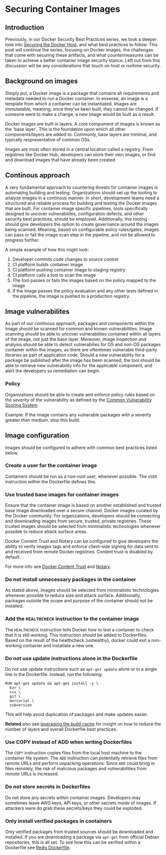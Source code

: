 # Securing Container Images

## Introduction

Previously, in our Docker Security Best Practices series, we took a deeper look into [Securing the Docker Host](https://anchore.com/blog/docker-security-best-practices-part-2/), and what best practices to follow. This post will continue the series, focusing on Docker images, the challenges that come with securing these artifacts, and what countermeasures can be taken to achieve a better container image security stance. Left out from this discussion will be any considerations that touch on host or runtime security. 

## Background on images

Simply put, a Docker image is a package that contains all requirements and metadata needed to run a Docker container. In essense, an image is a template from which a container can be instantiated. Images are immutatable, meaning, once they've been built, they cannot be changed. If someone were to make a change, a new image would be built as a result. 

Docker images are built in layers. A core compoment of images is known as the 'base layer'. This is the foundation upon which all other components/layers are added to. Commonly, base layers are minimal, and typically respresentative of common OSs.

Images are most often stored in a central location called a registry. From registries like Docker Hub, developers can store their own images, or find and download images that have already been created. 

## Continous approach

A very fundamental approach to countering threats for container images is automating building and testing. Organizations should set up the tooling to analyze images in a continous manner. In short, development teams need a structured and reliable process for building and testing the Docker images that are built. For container image specific pipelines, tools specifically designed to uncover vulnerabilites, configuration defects, and other security best practices, should be employed. Additionally, this tooling should give developers the option to create governance around the images being scanned. Meaning, based on configurable policy rules/gates, images can pass or fail the image scan step in the pipeline, and not be allowed to progress further. 

A simple example of how this might look:

1. Developer commits code changes to source control
2. CI platform builds container image
3. CI platform pushing container image to staging registry
4. CI platform calls a tool to scan the image
5. The tool passes or fails the images based on the policy mapped to the image
6. If the image passes the policy evaluation and any other tests defined in the pipeline, the image is pushed to a production registry.
 
 ## Image vulnerabilites

 As part of our continous approach, packages and components within the image should be scanned for common and known vulnerabilities. Image scanning should be able to uncover vulnerabilites contained within all layers of the image, not just the base layer. Moreover, image inspection and analysis should be able to detect vulnerabilies for OS and non-OS packages container within the images, as there are oftentimes vulnerable third-party libraries as part of application code. Should a new vulnerability for a package be published after the image has been scanned, the tool should be able to retrieve new vulnerability info for the applicable component, and alert the developers so remediation can begin.

 ### Policy 

 Organizations should be able to create and enforce policy rules based on the severity of the vulnerability as defined by the [Common Vulnerability Scoring System](https://www.first.org/cvss/).

 Example: If the image contains any vulnerable packages with a severity greater than medium, stop this build. 

 ## Image configuration

 Images should be configured to adhere with common best practices listed below. 

 ### Create a user for the container image

 Containers should be run as a non-root user, whenever possible. The `USER` instruction within the Dockerfile defines this. 

### Use trusted base images for container images

Ensure that the container image is based on another established and trusted base image downloaded over a secure channel. Docker images curated by the Docker community. For organizations, developers should be connecting and downloading images from secure, trusted, private registries. These trusted images should be selected from minimalistic technologies whenever possible to reduce attack surface areas. 

Docker Content Trust and Notary can be configured to give developers the ability to verify images tags and enforce client-side signing for data sent to and received from remote Docker registries. Content trust is disabled by default. 

For more info see [Docker Content Trust](https://docs.docker.com/engine/security/trust/content_trust/) and [Notary](https://docs.docker.com/notary/getting_started/).

### Do not install unnecessary packages in the container

As stated above, images should be selected from minimalistic technologies whenever possible to reduce size and attack surface. Additionally, packages outside the scope and purpose of the container should not be installed. 


### Add the `HEALTHCHECK` instruction to the container image

The `HEALTHCHECK` instruction tells Docker how to test a container to check that it is still working. This instruction should be added to Dockerfiles. Based on the result of the healthcheck (unhealthy), docker could exit a non-working container and instatiate a new one. 

### Do not use update instructions alone in the Dockerfile

Do not use update instructions such as `apt-get update` alone or in a single line in the Dockerfile. Instead, run the following: 

```
RUN apt-get update && apt-get install -y \
  bzr \
  cvs \
  git \
  mercurial \
  subversion
```

This will help avoid duplication of packages and make updates easier. 

**Related** also see [leveraging the build cache](https://docs.docker.com/develop/develop-images/dockerfile_best-practices/#leverage-build-cache) for insight on how to reduce the number of layers and overall Dockerfile best practices.

### Use COPY instead of ADD when writing Dockerfiles

The `COPY` instruction copies files from the local host machine to the container file system. The `ADD` instruction can potentially retrieve files from remote URLs and perform unpacking operations. Since `ADD` could bring in files remotely, the risk of malicious packages and vulnerabilities from remote URLs is increased. 

### Do not store secrets in Dockerfiles

Do not store any secrets within container images. Developers may sometimes leave AWS keys, API keys, or other secrets inside of images. If attackers were do grab these secrets/keys they could be exploited. 

### Only install verified packages in containers

Only verified packages from trusted sources should be downloaded and installed. If you are downloading a package via `apt-get` from official Debian repositories, this is all set. To see how this can be verified within a Dockerfile see [Redis Dockerfile](https://github.com/docker-library/redis/blob/dc6dc737baa434528ce31948b22b4c6ccc78793a/5.0/Dockerfile).